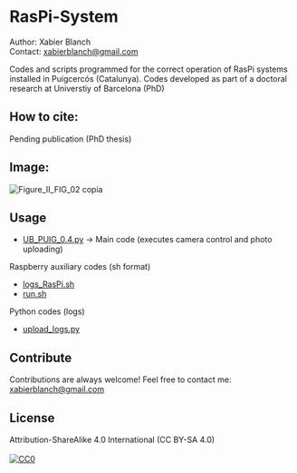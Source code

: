 # RasPi-System
Author: Xabier Blanch<br/>
Contact: xabierblanch@gmail.com<br/>

Codes and scripts programmed for the correct operation of RasPi systems installed in Puigcercós (Catalunya).
Codes developed as part of a doctoral research at Universtiy of Barcelona (PhD)

How to cite:
-----
Pending publication (PhD thesis)

Image:
-----
![Figure_II_FIG_02 copia](https://user-images.githubusercontent.com/37353398/151875148-5d108faf-305a-43f0-a3bd-4fd644555fac.jpg)


Usage
-----

* [UB_PUIG_0.4.py](UB_PUIG_0.4.py) -> Main code (executes camera control and photo uploading)

Raspberry auxiliary codes (sh format)

* [logs_RasPi.sh](logs_RasPi.sh)
* [run.sh](run.sh)

Python codes (logs)

* [upload_logs.py](upload_logs.py)

Contribute
-----
Contributions are always welcome!
Feel free to contact me: xabierblanch@gmail.com

License
-----
Attribution-ShareAlike 4.0 International (CC BY-SA 4.0)<br/><br/>
[![CC0](https://licensebuttons.net/i/cc-gift-guide/by-sa.png)](https://creativecommons.org/licenses/by-sa/4.0/)

